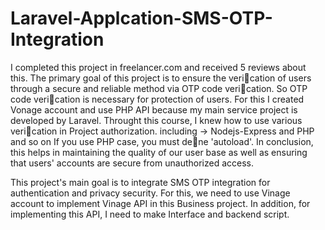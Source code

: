 # Laravel-Applcation-SMS-OTP-Integration
I completed this project in freelancer.com and received 5 reviews about this.
The primary goal of this project is to ensure the verication of users through a secure and reliable
method via OTP code verication. So OTP code verication is necessary for protection of users. For
this I created Vonage account and use PHP API because my main service project is developed by
Laravel. Throught this course, I knew how to use various verication in Project authorization.
including -> Nodejs-Express and PHP and so on
If you use PHP case, you must dene 'autoload'.
In conclusion, this helps in maintaining the quality of our user base as well as ensuring that users'
accounts are secure from unauthorized access.

This project's main goal is to integrate SMS OTP integration for authentication and privacy security.
For this, we need to use Vinage account to implement Vinage API in this Business project.
In addition, for implementing this API, I need to make Interface and backend script.
